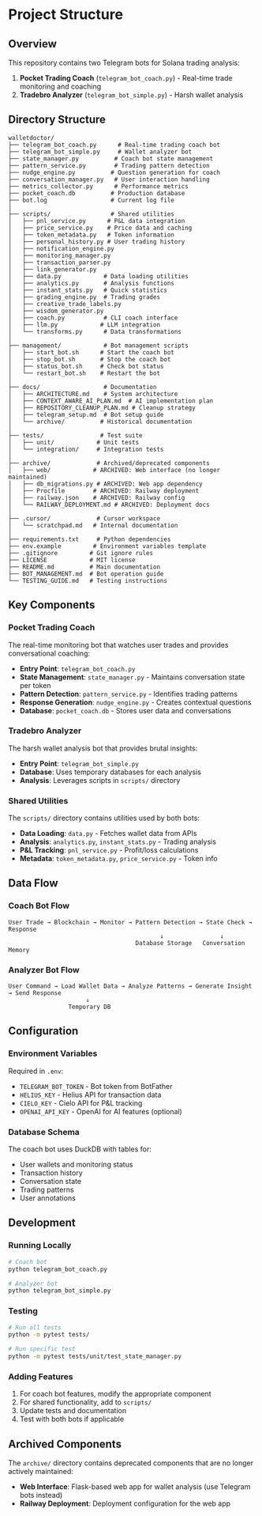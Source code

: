 # Project Structure

## Overview
This repository contains two Telegram bots for Solana trading analysis:

1. **Pocket Trading Coach** (`telegram_bot_coach.py`) - Real-time trade monitoring and coaching
2. **Tradebro Analyzer** (`telegram_bot_simple.py`) - Harsh wallet analysis

## Directory Structure

```
walletdoctor/
├── telegram_bot_coach.py      # Real-time trading coach bot
├── telegram_bot_simple.py     # Wallet analyzer bot
├── state_manager.py          # Coach bot state management
├── pattern_service.py        # Trading pattern detection
├── nudge_engine.py          # Question generation for coach
├── conversation_manager.py   # User interaction handling
├── metrics_collector.py      # Performance metrics
├── pocket_coach.db          # Production database
├── bot.log                  # Current log file
│
├── scripts/                 # Shared utilities
│   ├── pnl_service.py      # P&L data integration
│   ├── price_service.py    # Price data and caching
│   ├── token_metadata.py   # Token information
│   ├── personal_history.py # User trading history
│   ├── notification_engine.py
│   ├── monitoring_manager.py
│   ├── transaction_parser.py
│   ├── link_generator.py
│   ├── data.py            # Data loading utilities
│   ├── analytics.py       # Analysis functions
│   ├── instant_stats.py   # Quick statistics
│   ├── grading_engine.py  # Trading grades
│   ├── creative_trade_labels.py
│   ├── wisdom_generator.py
│   ├── coach.py           # CLI coach interface
│   ├── llm.py            # LLM integration
│   └── transforms.py      # Data transformations
│
├── management/            # Bot management scripts
│   ├── start_bot.sh      # Start the coach bot
│   ├── stop_bot.sh       # Stop the coach bot
│   ├── status_bot.sh     # Check bot status
│   └── restart_bot.sh    # Restart the bot
│
├── docs/                  # Documentation
│   ├── ARCHITECTURE.md    # System architecture
│   ├── CONTEXT_AWARE_AI_PLAN.md  # AI implementation plan
│   ├── REPOSITORY_CLEANUP_PLAN.md # Cleanup strategy
│   ├── telegram_setup.md  # Bot setup guide
│   └── archive/          # Historical documentation
│
├── tests/                # Test suite
│   ├── unit/            # Unit tests
│   └── integration/     # Integration tests
│
├── archive/             # Archived/deprecated components
│   ├── web/            # ARCHIVED: Web interface (no longer maintained)
│   ├── db_migrations.py # ARCHIVED: Web app dependency
│   ├── Procfile        # ARCHIVED: Railway deployment
│   ├── railway.json    # ARCHIVED: Railway config
│   └── RAILWAY_DEPLOYMENT.md # ARCHIVED: Deployment docs
│
├── .cursor/             # Cursor workspace
│   └── scratchpad.md   # Internal documentation
│
├── requirements.txt     # Python dependencies
├── env.example         # Environment variables template
├── .gitignore         # Git ignore rules
├── LICENSE            # MIT license
├── README.md          # Main documentation
├── BOT_MANAGEMENT.md  # Bot operation guide
└── TESTING_GUIDE.md   # Testing instructions
```

## Key Components

### Pocket Trading Coach
The real-time monitoring bot that watches user trades and provides conversational coaching:
- **Entry Point**: `telegram_bot_coach.py`
- **State Management**: `state_manager.py` - Maintains conversation state per token
- **Pattern Detection**: `pattern_service.py` - Identifies trading patterns
- **Response Generation**: `nudge_engine.py` - Creates contextual questions
- **Database**: `pocket_coach.db` - Stores user data and conversations

### Tradebro Analyzer
The harsh wallet analysis bot that provides brutal insights:
- **Entry Point**: `telegram_bot_simple.py`
- **Database**: Uses temporary databases for each analysis
- **Analysis**: Leverages scripts in `scripts/` directory

### Shared Utilities
The `scripts/` directory contains utilities used by both bots:
- **Data Loading**: `data.py` - Fetches wallet data from APIs
- **Analysis**: `analytics.py`, `instant_stats.py` - Trading analysis
- **P&L Tracking**: `pnl_service.py` - Profit/loss calculations
- **Metadata**: `token_metadata.py`, `price_service.py` - Token info

## Data Flow

### Coach Bot Flow
```
User Trade → Blockchain → Monitor → Pattern Detection → State Check → Response
                                           ↓                ↓
                                    Database Storage   Conversation Memory
```

### Analyzer Bot Flow
```
User Command → Load Wallet Data → Analyze Patterns → Generate Insight → Send Response
                      ↓
                 Temporary DB
```

## Configuration

### Environment Variables
Required in `.env`:
- `TELEGRAM_BOT_TOKEN` - Bot token from BotFather
- `HELIUS_KEY` - Helius API for transaction data
- `CIELO_KEY` - Cielo API for P&L tracking
- `OPENAI_API_KEY` - OpenAI for AI features (optional)

### Database Schema
The coach bot uses DuckDB with tables for:
- User wallets and monitoring status
- Transaction history
- Conversation state
- Trading patterns
- User annotations

## Development

### Running Locally
```bash
# Coach bot
python telegram_bot_coach.py

# Analyzer bot
python telegram_bot_simple.py
```

### Testing
```bash
# Run all tests
python -m pytest tests/

# Run specific test
python -m pytest tests/unit/test_state_manager.py
```

### Adding Features
1. For coach bot features, modify the appropriate component
2. For shared functionality, add to `scripts/`
3. Update tests and documentation
4. Test with both bots if applicable

## Archived Components

The `archive/` directory contains deprecated components that are no longer actively maintained:
- **Web Interface**: Flask-based web app for wallet analysis (use Telegram bots instead)
- **Railway Deployment**: Deployment configuration for the web app
